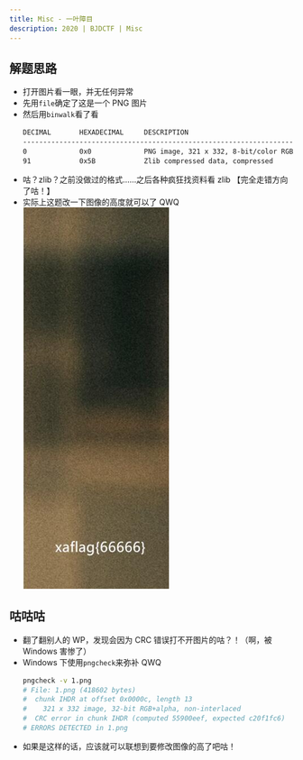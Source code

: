 ```yaml
---
title: Misc - 一叶障目
description: 2020 | BJDCTF | Misc
---
```


## 解题思路

- 打开图片看一眼，并无任何异常
- 先用`file`确定了这是一个 PNG 图片
- 然后用`binwalk`看了看
    ```bash
    DECIMAL       HEXADECIMAL     DESCRIPTION
    --------------------------------------------------------------------------------
    0             0x0             PNG image, 321 x 332, 8-bit/color RGBA, non-interlaced
    91            0x5B            Zlib compressed data, compressed
    ```
- 咕？zlib？之前没做过的格式……之后各种疯狂找资料看 zlib 【完全走错方向了咕！】
- 实际上这题改一下图像的高度就可以了 QWQ <br>
![最终结果](img/leaf_cover_eyes01.jpg)

## 咕咕咕

- 翻了翻别人的 WP，发现会因为 CRC 错误打不开图片的咕？！（啊，被 Windows 害惨了）
- Windows 下使用`pngcheck`来弥补 QWQ
    ```bash
    pngcheck -v 1.png
    # File: 1.png (418602 bytes)
    #  chunk IHDR at offset 0x0000c, length 13
    #    321 x 332 image, 32-bit RGB+alpha, non-interlaced
    #  CRC error in chunk IHDR (computed 55900eef, expected c20f1fc6)
    # ERRORS DETECTED in 1.png
    ```
 - 如果是这样的话，应该就可以联想到要修改图像的高了吧咕！
